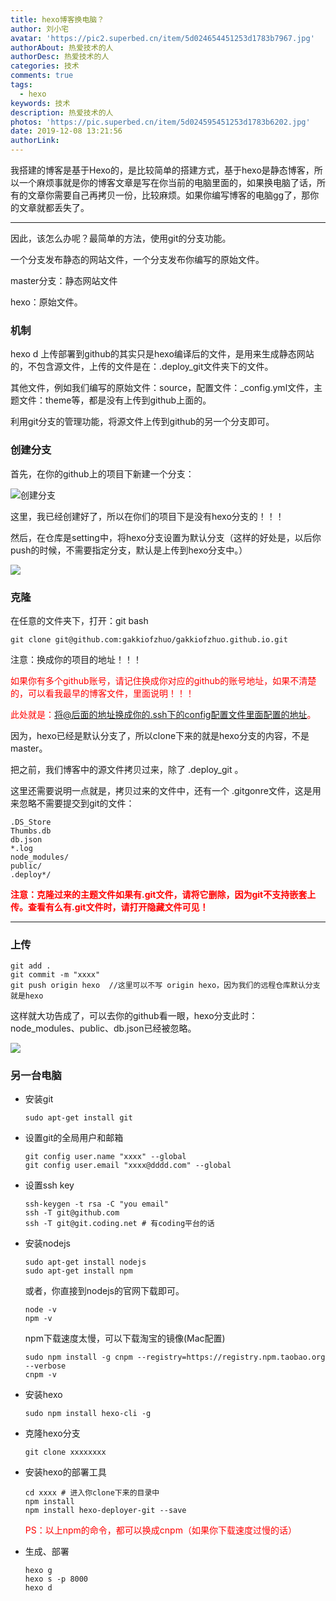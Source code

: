 ```yaml
---
title: hexo博客换电脑？
author: 刘小宅
avatar: 'https://pic2.superbed.cn/item/5d024654451253d1783b7967.jpg'
authorAbout: 热爱技术的人
authorDesc: 热爱技术的人
categories: 技术
comments: true
tags:
  - hexo
keywords: 技术
description: 热爱技术的人
photos: 'https://pic.superbed.cn/item/5d024595451253d1783b6202.jpg'
date: 2019-12-08 13:21:56
authorLink:
---
```


我搭建的博客是基于Hexo的，是比较简单的搭建方式，基于hexo是静态博客，所以一个麻烦事就是你的博客文章是写在你当前的电脑里面的，如果换电脑了话，所有的文章你需要自己再拷贝一份，比较麻烦。如果你编写博客的电脑gg了，那你的文章就都丢失了。

---

因此，该怎么办呢？最简单的方法，使用git的分支功能。

一个分支发布静态的网站文件，一个分支发布你编写的原始文件。

master分支：静态网站文件

hexo：原始文件。

### 机制

hexo d 上传部署到github的其实只是hexo编译后的文件，是用来生成静态网站的，不包含源文件，上传的文件是在：.deploy_git文件夹下的文件。

其他文件，例如我们编写的原始文件：source，配置文件：_config.yml文件，主题文件：theme等，都是没有上传到github上面的。

利用git分支的管理功能，将源文件上传到github的另一个分支即可。

### 创建分支

首先，在你的github上的项目下新建一个分支：

![创建分支](https://pic.superbed.cn/item/5dec8ca5f1f6f81c50761611.jpg)

这里，我已经创建好了，所以在你们的项目下是没有hexo分支的！！！

然后，在仓库是setting中，将hexo分支设置为默认分支（这样的好处是，以后你push的时候，不需要指定分支，默认是上传到hexo分支中。）

![](https://pic2.superbed.cn/item/5dec8dd8f1f6f81c50764309.jpg)

### 克隆

在任意的文件夹下，打开：git bash

```
git clone git@github.com:gakkiofzhuo/gakkiofzhuo.github.io.git
```

注意：换成你的项目的地址！！！

<font color="red">如果你有多个github账号，请记住换成你对应的github的账号地址，如果不清楚的，可以看我最早的博客文件，里面说明！！！</font>

<font color="red">此处就是：将@后面的地址换成你的.ssh下的config配置文件里面配置的地址。</font>

因为，hexo已经是默认分支了，所以clone下来的就是hexo分支的内容，不是master。

把之前，我们博客中的源文件拷贝过来，除了 .deploy_git 。

这里还需要说明一点就是，拷贝过来的文件中，还有一个 .gitgonre文件，这是用来忽略不需要提交到git的文件：

```
.DS_Store
Thumbs.db
db.json
*.log
node_modules/
public/
.deploy*/
```

<font color="red">**注意：克隆过来的主题文件如果有.git文件，请将它删除，因为git不支持嵌套上传。查看有么有.git文件时，请打开隐藏文件可见！**</font>

---

### 上传

```
git add .
git commit -m "xxxx"
git push origin hexo  //这里可以不写 origin hexo，因为我们的远程仓库默认分支就是hexo
```

这样就大功告成了，可以去你的github看一眼，hexo分支此时：node_modules、public、db.json已经被忽略。

![](https://pic3.superbed.cn/item/5dec91acf1f6f81c50770a48.jpg)

### 另一台电脑

- 安装git

  ```
  sudo apt-get install git
  ```

- 设置git的全局用户和邮箱

  ```
  git config user.name "xxxx" --global
  git config user.email "xxxx@dddd.com" --global
  ```

- 设置ssh key

  ```
  ssh-keygen -t rsa -C "you email"
  ssh -T git@github.com
  ssh -T git@git.coding.net # 有coding平台的话
  ```

- 安装nodejs

  ```
  sudo apt-get install nodejs
  sudo apt-get install npm
  ```

  或者，你直接到nodejs的官网下载即可。

  ```
  node -v
  npm -v
  ```

  npm下载速度太慢，可以下载淘宝的镜像(Mac配置)

  ```
  sudo npm install -g cnpm --registry=https://registry.npm.taobao.org --verbose
  cnpm -v
  ```

- 安装hexo

  ```
  sudo npm install hexo-cli -g
  ```

- 克隆hexo分支

  ```
  git clone xxxxxxxx
  ```

- 安装hexo的部署工具

  ```
  cd xxxx # 进入你clone下来的目录中
  npm install
  npm install hexo-deployer-git --save
  ```

  <font color="red">PS：以上npm的命令，都可以换成cnpm（如果你下载速度过慢的话）</font>

- 生成、部署

  ```
  hexo g
  hexo s -p 8000
  hexo d
  ```

  